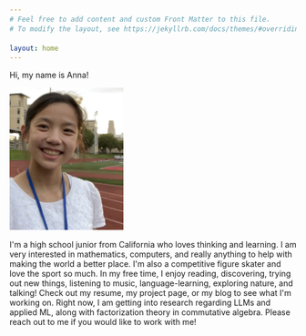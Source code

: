 ```yaml
---
# Feel free to add content and custom Front Matter to this file.
# To modify the layout, see https://jekyllrb.com/docs/themes/#overriding-theme-defaults

layout: home
---
```

Hi, my name is Anna!

<img src="images\profilepic.png" alt="AnnaDeng" width="200" class="center"/>

I'm a high school junior from California who loves thinking and learning. I am very interested in mathematics, computers, and really anything to help with making the world a better place. I'm also a competitive figure skater and love the sport so much. In my free time, I enjoy reading, discovering, trying out new things, listening to music, language-learning, exploring nature, and talking! Check out my resume, my project page, or my blog to see what I'm working on. Right now, I am getting into research regarding LLMs and applied ML, along with factorization theory in commutative algebra. Please reach out to me if you would like to work with me!